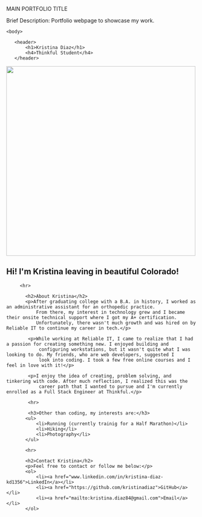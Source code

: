 MAIN PORTFOLIO TITLE

Brief Description: Portfolio webpage to showcase my work.

<!--Main body of my webpage-->
    <body>
<!--Title/main header-->
       <header>
           <h1>Kristina Diaz</h1>
           <h4>Thinkful Student</h4>
       </header> 
<!--photo of myself will be placed underneath the header-->  
<img src="web-projects/kristinadiaz-portfolio/images/profile-pic.jpg" width=500px>       
<!--main text with about me and my interests-->
       <main>
           <h2>Hi! I'm Kristina leaving in beautiful Colorado!</h2>

         <hr>  
<!--About Me-->
           <h2>About Kristina</h2>
           <p>After graduating college with a B.A. in history, I worked as an administrative assistant for an orthopedic practice. 
               From there, my interest in technology grew and I became their onsite technical support where I got my A+ certification.
               Unfortunately, there wasn't much growth and was hired on by Reliable IT to continue my career in tech.</p>

            <p>While working at Reliable IT, I came to realize that I had a passion for creating something new. I enjoyed building and
                configuring workstations, but it wasn't quite what I was looking to do. My friends, who are web developers, suggested I
                look into coding. I took a few free online courses and I feel in love with it!</p>
                
            <p>I enjoy the idea of creating, problem solving, and tinkering with code. After much reflection, I realized this was the 
                career path that I wanted to pursue and I'm currently enrolled as a Full Stack Engineer at Thinkful.</p> 

            <hr>   
<!--My interests-->
            <h3>Other than coding, my interests are:</h3>
           <ul>
               <li>Running (currently trainig for a Half Marathon)</li>
               <li>Hiking</li>
               <li>Photography</li>
           </ul>

           <hr>
<!--Contact information-->
           <h2>Contact Kristina</h2>
           <p>Feel free to contact or follow me below:</p>
           <ol>
               <li><a href="www.linkedin.com/in/kristina-diaz-kd1356">LinkedIn</a></li>
               <li><a href="https://github.com/kristinadiaz">GitHub</a></li>
               <li><a href="mailto:kristina.diaz84@gmail.com">Email</a></li>
           </ol>
<!--footer with copyrighted name-->           
<footer>
    <img src="web-projects/kristinadiaz-portfolio/images/copyright-kristinadiaz" width=10px>
</footer>   
